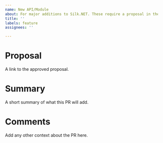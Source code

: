 ```yaml
---
name: New API/Module
about: For major additions to Silk.NET. These require a proposal in the [docs repo](https://github.com/Ultz/Silk.NET).
title: ''
labels: feature
assignees: ''

---
```


# Proposal
A link to the approved proposal.

# Summary
A short summary of what this PR will add.

# Comments
Add any other context about the PR here.

